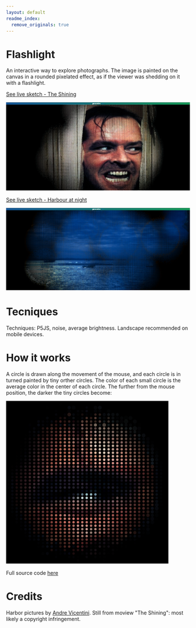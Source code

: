 ```yaml
---
layout: default
readme_index:
  remove_originals: true
---
```

# Flashlight
An interactive way to explore photographs. The image is painted on the canvas in a rounded pixelated effect, as if the viewer was shedding on it with a flashlight.  

[See live sketch - The Shining](sketch.md)

![Flashlight](./images/flashlight_p5js.png)  

[See live sketch - Harbour at night](sketch.html?img=01)  

![Flashlight](./images/flashlight_harbor.png)
# Tecniques
Techniques: P5JS, noise, average brightness. Landscape recommended on mobile devices.

# How it works
A circle is drawn along the movement of the mouse, and each circle is in turned painted by tiny orther circles. The color of each small circle is the average color in the center of each circle. The further from the mouse position, the darker the tiny circles become:

![Flashlight](./images/flashlight_intermediate.png)

Full source code [here](https://github.com/haschdl/generative/tree/master/p5jsFlashlight)


# Credits
Harbor pictures by [Andre Vicentini](http://www.andrevicentini.eu/). Still from moview "The Shining": most likely a copyright infringement.
